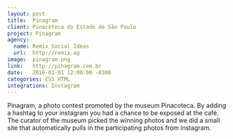 ```yaml
---
layout: post
title:  Pinagram
client: Pinacoteca do Estado de São Paulo
project: Pinagram
agency:
  name: Remix Social Ideas
  url:  http://remix.ag
image:  pinagram.png
link:   http://pinagram.com.br
date:   2016-01-01 12:00:00 -0300
categories: CSS HTML
integrations: Instagram
---
```


Pinagram, a photo contest promoted by the museum Pinacoteca. By adding a hashtag to your instagram you had a chance to be exposed at the café. The curator of the museum picked the winning photos and we did a small site that automatically pulls in the participating photos from instagram.
